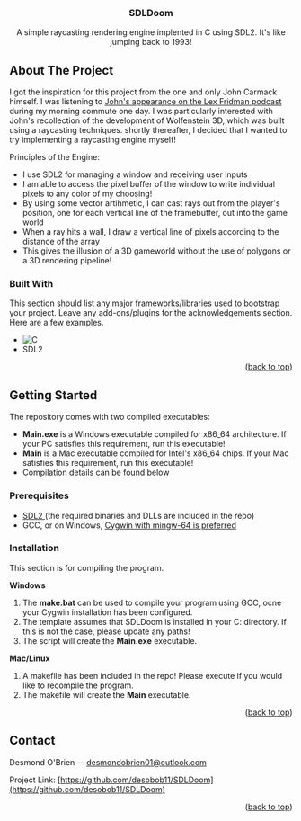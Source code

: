 
<a id="readme-top"></a>





<br />
<div align="center">
  <a href="https://github.com/desobob11/SDLDoom">
  </a>

  <h3 align="center">SDLDoom</h3>

  <p align="center">
    A simple raycasting rendering engine implented in C using SDL2. It's like jumping back to 1993!
  </p>
</div>





## About The Project

I got the inspiration for this project from the one and only John Carmack himself. I was listening to <a href="https://www.youtube.com/watch?v=I845O57ZSy4">John's appearance on the Lex Fridman podcast </a> during my morning commute one day. I was particularly interested with John's recollection of the development of Wolfenstein 3D, which was built using a raycasting techniques. shortly thereafter, I decided that I wanted to try implementing a raycasting engine myself!

Principles of the Engine:
* I use SDL2 for managing a window and receiving user inputs
* I am able to access the pixel buffer of the window to write individual pixels to any color of my choosing!
* By using some vector artihmetic, I can cast rays out from the player's position, one for each vertical line of the framebuffer, out into the game world
* When a ray hits a wall, I draw a vertical line of pixels according to the distance of the array
* This gives the illusion of a 3D gameworld without the use of polygons or a 3D rendering pipeline!

### Built With

This section should list any major frameworks/libraries used to bootstrap your project. Leave any add-ons/plugins for the acknowledgements section. Here are a few examples.

* ![C](https://img.shields.io/badge/c-%2300599C.svg?style=for-the-badge&logo=c&logoColor=white)
* SDL2

<p align="right">(<a href="#readme-top">back to top</a>)</p>




## Getting Started

The repository comes with two compiled executables:
* **Main.exe** is a Windows executable compiled for x86_64 architecture. If your PC satisfies this requirement, run this executable!
* **Main** is a Mac executable compiled for Intel's x86_64 chips. If your Mac satisfies this requirement, run this executable!
* Compilation details can be found below

### Prerequisites

* <a href="https://www.libsdl.org/"> SDL2 </a> (the required binaries and DLLs are included in the repo)
* GCC, or on Windows, <a href="https://cygwin.com/"> Cygwin with mingw-64 is preferred </a>

### Installation

This section is for compiling the program.

**Windows**
1. The **make.bat** can be used to compile your program using GCC, ocne your Cygwin installation has been configured.
2. The template assumes that SDLDoom is installed in your C: directory. If this is not the case, please update any paths!
3. The script will create the **Main.exe** executable.

**Mac/Linux**
1. A makefile has been included in the repo! Please execute if you would like to recompile the program.
2. The makefile will create the **Main** executable.

<p align="right">(<a href="#readme-top">back to top</a>)</p>







## Contact

Desmond O'Brien -- desmondobrien01@outlook.com

Project Link: [https://github.com/desobob11/SDLDoom](https://github.com/desobob11/SDLDoom)

<p align="right">(<a href="#readme-top">back to top</a>)</p>

